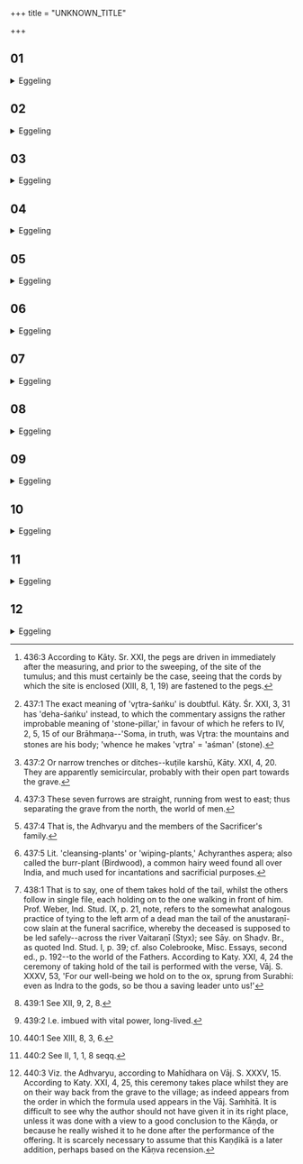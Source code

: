 +++
title = "UNKNOWN_TITLE"

+++


##  01
<details><summary>Eggeling</summary>

1. They now fix pegs round it [^egg_1157],--a Palāśa (Butea frondosa) one in front,--for the Palāśa is the Brahman (n.): he thus makes him go to the heavenly world with the Brahman for his leader;--a Śamī (Prosopis spicigera) one on the left (north corner), in order that there may be peace (śam) for him;--a Varaṇa (Crataeva Roxburghii) one behind, in order that he may ward off (vāraya) sin from him;--

[^egg_1157]: 436:3 According to Kāty. Sr. XXI, the pegs are driven in immediately after the measuring, and prior to the sweeping, of the site of the tumulus; and this must certainly be the case, seeing that the cords by which the site is enclosed (XIII, 8, 1, 19) are fastened to the pegs.

and a Vr̥tra-peg [^egg_1158] on the right (south corner) for sin not to pass beyond.

[^egg_1158]: 437:1 The exact meaning of 'vr̥tra-śaṅku' is doubtful. Kāty. Śr. XXI, 3, 31 has 'deha-śaṅku' instead, to which the commentary assigns the rather improbable meaning of 'stone-pillar,' in favour of which he refers to IV, 2, 5, 15 of our Brāhmaṇa--'Soma, in truth, was Vr̥tra: the mountains and stones are his body; 'whence he makes 'vr̥tra' = 'aśman' (stone).
</details>

##  02
<details><summary>Eggeling</summary>

2. On the right (south) side they then dig two somewhat curved (furrows [^egg_1159]), and fill them with milk and water,--these, indeed, are two inexhaustible streams (that) flow to him in the other world;--and seven (they dig) on the left (north) side, and fill them with water, for sin not to pass beyond, for indeed sin cannot pass beyond seven rivers [^egg_1160].

[^egg_1159]: 437:2 Or narrow trenches or ditches--kuṭile karshū, Kāty. XXI, 4, 20. They are apparently semicircular, probably with their open part towards the grave.

[^egg_1160]: 437:3 These seven furrows are straight, running from west to east; thus separating the grave from the north, the world of men.
</details>

##  03
<details><summary>Eggeling</summary>

3. They [^egg_1161] throw three stones each (into the northern furrows), and pass over them, with (Vāj. S. XXXV, 10; R̥g-v. X, 53, 8): 'Here floweth the stony one: hold on to each other, rise, and cross over, ye friends: here will we leave behind what unkind spirits there be, and will cross over to auspicious nourishments;'--as the text so its import.

[^egg_1161]: 437:4 That is, the Adhvaryu and the members of the Sacrificer's family.
</details>

##  04
<details><summary>Eggeling</summary>

4. They cleanse themselves with Apāmārga plants [^egg_1162]--they thereby wipe away (apa-marg) sin--

[^egg_1162]: 437:5 Lit. 'cleansing-plants' or 'wiping-plants,' Achyranthes aspera; also called the burr-plant (Birdwood), a common hairy weed found all over India, and much used for incantations and sacrificial purposes.

with (Vāj. S. XXXV, 11), 'O Apāmārga, drive thou away from us sin, away guilt, away witchery, away infirmity, away evil dreams!'--as the text so its import.
</details>

##  05
<details><summary>Eggeling</summary>

5. They bathe at any place where there is water. With (Vāj. S. XXXV, 12), 'May the waters and plants be friendly unto us!' he takes water with his joined hands,--for water is a thunderbolt: with the thunderbolt he thus makes friendship,--and with, 'Unfriendly may they be unto him who hateth us, and whom we hate!' he throws it in the direction in which he who is hateful to him may be, and thereby overthrows him.
</details>

##  06
<details><summary>Eggeling</summary>

6. And if it be standing water, it makes their (the bathers’) evil stop; and if it flows, it carries away their evil. Having bathed, and put on garments that have never yet been washed, they hold on to the tail of an ox [^egg_1163], and return (to their home),--for the ox is of Agni's nature: headed by Agni they thus return from the world of the Fathers to the world of the living. And Agni, indeed, is he who leads one over the paths (one has to travel), and it is he who leads these over.

[^egg_1163]: 438:1 That is to say, one of them takes hold of the tail, whilst the others follow in single file, each holding on to the one walking in front of him. Prof. Weber, Ind. Stud. IX, p. 21, note, refers to the somewhat analogous practice of tying to the left arm of a dead man the tail of the anustaraṇī-cow slain at the funeral sacrifice, whereby the deceased is supposed to be led safely--across the river Vaitaraṇī (Styx); see Sāy. on Shaḍv. Br., as quoted Ind. Stud. I, p. 39; cf. also Colebrooke, Misc. Essays, second ed., p. 192--to the world of the Fathers. According to Katy. XXI, 4, 24 the ceremony of taking hold of the tail is performed with the verse, Vāj. S. XXXV, 53, 'For our well-being we hold on to the ox, sprung from Surabhi: even as Indra to the gods, so be thou a saving leader unto us!'
</details>

##  07
<details><summary>Eggeling</summary>

7. They proceed (towards the village) muttering this verse (Vāj. S. XXXV, 14), 'From out of the gloom have we risen [^egg_1164] . . .'--from the gloom, the world of the Fathers, they now indeed approach the light, the sun. When they have arrived, ointments for the eyes and the feet are given them: such, indeed, are human means of embellishment, and therewith they keep off death from themselves.

[^egg_1164]: 439:1 See XII, 9, 2, 8.
</details>

##  08
<details><summary>Eggeling</summary>

8. Then, in the house, having made up the (domestic) fire, and laid enclosing-sticks of Varaṇa wood round it, he offers, by means of a sruva-spoon of Varaṇa wood, an oblation to Agni Āyushmat [^egg_1165], for Agni Āyushmat rules over vital power: it is of him he asks vital power for these (the Sacrificer's family). [Vāj. S. XXXV, 16,] 'Thou, Agni, causest vital powers to flow: (send us food and drink, and keep calamity. far from us),' serves as invitatory formula.

[^egg_1165]: 439:2 I.e. imbued with vital power, long-lived.
</details>

##  09
<details><summary>Eggeling</summary>

9. He then offers, with (Vāj. S. XXXV, 17), 'Long-lived be thou, O Agni, growing by offering, ghee-mouthed, ghee-born: drinking the sweet, pleasant cow's ghee, guard thou these, as a father does his son, hail!' he thus says this so that he (Agni) may guard and protect these (men).
</details>

##  10
<details><summary>Eggeling</summary>

10. The sacrificial fee for this (ceremony) consists of an old ox, old barley, an old arm-chair with head-cushion--this at least is the prescribed Dakshiṇā, but he may give more according to his inclination. Such, indeed, (is the performance) in the case of one who had built a fire-altar.
</details>

##  11
<details><summary>Eggeling</summary>

11. And in the case of one who has not built a fire-altar, there is the same mode of selecting the site (for the sepulchral mound) and the same performance save that of the fire-altar. 'Let him use pebbles (instead of bricks [^egg_1166]) in the case of one who keeps up a sacrificial fire,' say some, 'they are just what those pebbles used at the Agnyādheya are [^egg_1167].' 'Let him not use them,' say others; 'surely they would be liable to weigh heavily upon one who has not built a fire-altar.' Let him do as he pleases.

[^egg_1166]: 440:1 See XIII, 8, 3, 6.

[^egg_1167]: 440:2 See II, 1, 1, 8 seqq.
</details>

##  12
<details><summary>Eggeling</summary>

12. Having fetched a clod from the boundary, he [^egg_1168] deposits it (midway) between (the grave and the village), with (Vāj. S. XXXV, 15), 'This I put up as a bulwark for the living, lest another of them should go unto that thing: may they live for a hundred plentiful harvests, and shut out death from themselves by a mountain!'--he thus makes this a boundary between the Fathers and the living, so as not to commingle; and therefore, indeed, the living and the Fathers are not seen together here.

[^egg_1168]: 440:3 Viz. the Adhvaryu, according to Mahīdhara on Vāj. S. XXXV, 15. According to Katy. XXI, 4, 25, this ceremony takes place whilst they are on their way back from the grave to the village; as indeed appears from the order in which the formula used appears in the Vāj. Saṁhitā. It is difficult to see why the author should not have given it in its right place, unless it was done with a view to a good conclusion to the Kāṇḍa, or because he really wished it to he done after the performance of the offering. It is scarcely necessary to assume that this Kaṇḍikā is a later addition, perhaps based on the Kāṇva recension.
</details>